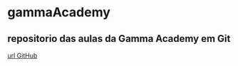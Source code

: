 # gammaAcademy

## repositorio das aulas da Gamma Academy em Git

[url GitHub](https://github.com/luedsf/gammaAcademy.git)

